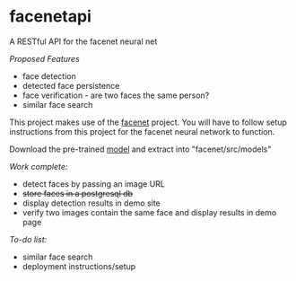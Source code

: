# facenetapi
A RESTful API for the facenet neural net

*Proposed Features*
* face detection
* detected face persistence
* face verification - are two faces the same person?
* similar face search

This project makes use of the [facenet](https://github.com/davidsandberg/facenet) project. You will have to follow
setup instructions from this project for the facenet neural network to function.

Download the pre-trained [model](https://drive.google.com/file/d/0B5MzpY9kBtDVZ2RpVDYwWmxoSUk) and extract into "facenet/src/models"

*Work complete:*
* detect faces by passing an image URL
* ~~store faces in a postgresql db~~
* display detection results in demo site
* verify two images contain the same face and display results in demo page

*To-do list:*
* similar face search
* deployment instructions/setup

